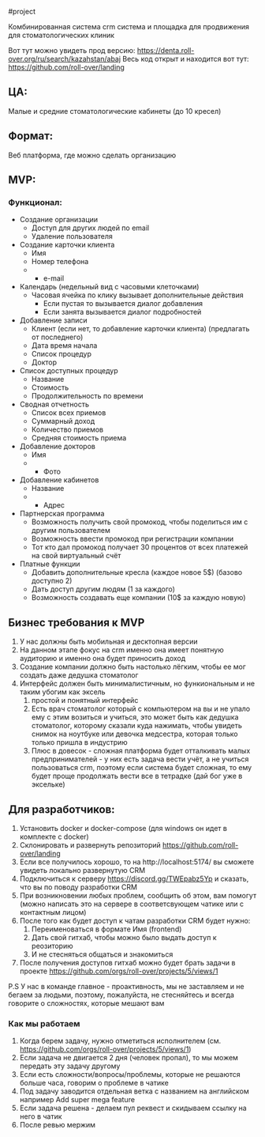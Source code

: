 #project 

Комбинированная система crm система и площадка для продвижения для стоматологических клиник

Вот тут можно увидеть прод версию: https://denta.roll-over.org/ru/search/kazahstan/abaj
Весь код открыт и находится вот тут: https://github.com/roll-over/landing

## ЦА:
Малые и средние стоматологические кабинеты (до 10 кресел)

## Формат:
Веб платформа, где можно сделать организацию 

## MVP:
### Функционал:
- Создание организации
	- Доступ для других людей по email
	- Удаление пользователя
- Создание карточки клиента
	- Имя
	- Номер телефона
	- * e-mail
- Календарь (недельный вид с часовыми клеточками)
	- Часовая ячейка по клику вызывает дополнительные действия
		- Если пустая то вызывается диалог добавления
		- Если занята вызывается диалог подробностей
- Добавление записи
	- Клиент (если нет, то добавление карточки клиента) (предлагать от последнего)
	- Дата время начала
	- Список процедур
	- Доктор
- Список доступных процедур
	- Название
	- Стоимость
	- Продолжительность по времени
- Сводная отчетность
	- Список всех приемов
	- Суммарный доход
	- Количество приемов
	- Средняя стоимость приема
- Добавление докторов
	- Имя
	- * Фото
- Добавление кабинетов
	- Название
	- * Адрес
- Партнерская программа
	- Возможность получить свой промокод, чтобы поделиться им с другим пользователем
	- Возможность ввести промокод при регистрации компании
	- Тот кто дал промокод получает 30 процентов от всех платежей на свой виртуальный счёт
- Платные функции
	- Добавить дополнительные кресла (каждое новое 5$) (базово доступно 2)
	- Дать доступ другим людям (1 за каждого)
	- Возможность создавать еще компании (10$ за каждую новую)

## Бизнес требования к MVP

1) У нас должны быть мобильная и десктопная версии
2) На данном этапе фокус на crm именно она имеет понятную аудиторию и именно она будет приносить доход 
3) Создание компании должно быть настолько лёгким, чтобы ее мог создать даже дедушка стоматолог 
4) Интерфейс должен быть минималистичным, но функиональным и не таким убогим как эксель
	1) простой и понятный интерфейс
	2) Есть врач стоматолог который с компьютером на вы и не упало ему с этим возиться и учиться, это может быть как дедушка стоматолог, которому сказали куда нажимать, чтобы увидеть снимок на ноутбуке или девочка медсестра, которая только только пришла в индустрию
	3) Плюс в довесок - сложная платформа будет отталкивать малых предпринимателей - у них есть задача вести учёт, а не учиться пользоваться crm, поэтому если система будет сложная, то ему будет проще продолжать вести все в тетрадке (дай бог уже в эксельке)




## Для разработчиков:

1) Установить docker и docker-compose (для windows он идет в комплекте с docker)
2) Склонировать и развернуть репозиторий https://github.com/roll-over/landing
3) Если все получилось хорошо, то на http://localhost:5174/ вы сможете увидеть локально развернутую CRM
4) Подключиться к серверу https://discord.gg/TWEpabz5Yp и сказать, что вы по поводу разработки CRM
5) При возникновении любых проблем, сообщить об этом, вам помогут (можно написать это на сервере в соответсвующем чатике или с контактным лицом)
6) После того как будет доступ к чатам разработки CRM будет нужно:
	1) Переименоваться в формате Имя (frontend)
	2) Дать свой гитхаб, чтобы можно было выдать доступ к реозиторию
	3) И не стесняться общаться и знакомиться
7) После получения доступов гитхаб можно будет брать задачи в проекте https://github.com/orgs/roll-over/projects/5/views/1


P.S У нас в команде главное - проактивность, мы не заставляем и не бегаем за людьми, поэтому, пожалуйста, не стесняйтесь и всегда говорите о сложностях, которые мешают вам

### Как мы работаем
1) Когда берем задачу, нужно отметиться исполнителем (см. https://github.com/orgs/roll-over/projects/5/views/1)
2) Если задача не двигается 2 дня (человек пропал), то мы можем передать эту задачу другому
3) Если есть сложности/вопросы/проблемы, которые не решаются больше часа, говорим о проблеме в чатике
4) Под задачу заводится отдельная ветка с названием на английском например Add super mega feature
5) Если задача решена - делаем пул реквест и скидываем ссылку на него в чатик
6) После ревью мержим

